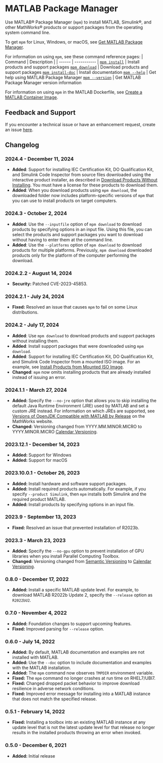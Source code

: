 # MATLAB Package Manager

Use MATLAB® Package Manager (`mpm`) to install MATLAB, Simulink®, and other MathWorks® products or support packages from the operating system command line.

To get `mpm` for Linux, Windows, or macOS, see [Get MATLAB Package Manager](https://www.mathworks.com/help/install/ug/get-mpm-os-command-line.html).

For information on using `mpm`, see these command reference pages:
| Command | Description |
| ------ | ----------- |
[`mpm install`](https://www.mathworks.com/help/install/ug/mpminstall.html) | Install products and support packages
[`mpm download`](https://www.mathworks.com/help/install/ug/mpmdownload.html) | Download products and support packages
[`mpm install-doc`](https://www.mathworks.com/help/install/ug/mpminstalldoc.html) | Install documentation
[`mpm --help`](https://www.mathworks.com/help/install/ug/mpmhelp.html) | Get help using MATLAB Package Manager
[`mpm --version`](https://www.mathworks.com/help/install/ug/mpmversion.html) | Get MATLAB Package Manager version information

For information on using `mpm` in the MATLAB Dockerfile, see [Create a MATLAB Container Image](https://github.com/mathworks-ref-arch/matlab-dockerfile/blob/main/README.md).

## Feedback and Support

If you encounter a technical issue or have an enhancement request, create an issue [here](https://github.com/mathworks-ref-arch/matlab-dockerfile/issues).

## Changelog

### 2024.4 - December 11, 2024
- **Added**: Support for installing IEC Certification Kit, DO Qualification Kit, and Simulink Code Inspector from source files downloaded using the interactive product installer, as described in [Download Products Without Installing](https://www.mathworks.com/help/install/ug/download-without-installing.html). You must have a license for these products to download them.
- **Added**: When you download products using `mpm download`, the downloaded folder now includes platform-specific versions of `mpm` that you can use to install products on target computers.

### 2024.3 - October 2, 2024
- **Added**: Use the `--inputfile` option of `mpm download` to download products by specifying options in an input file. Using this file, you can select the products and support packages you want to download without having to enter them at the command line.
- **Added**: Use the `--platforms` option of `mpm download` to download products for multiple platforms. Previously, `mpm download` downloaded products only for the platform of the computer performing the download.

### 2024.2.2 - August 14, 2024
- **Security:** Patched CVE-2023-45853.

### 2024.2.1 - July 24, 2024
- **Fixed:** Resolved an issue that causes `mpm` to fail on some Linux distributions.

### 2024.2 - July 17, 2024
- **Added**: Use `mpm download` to download products and support packages without installing them.
- **Added**: Install support packages that were downloaded using `mpm download`.
- **Added**: Support for installing IEC Certification Kit, DO Qualification Kit, and Simulink Code Inspector from a mounted ISO image. For an example, see [Install Products from Mounted ISO Image](https://www.mathworks.com/help/install/ug/mpminstall.html#mw_3a3793a5-4576-464b-adf9-24c714709e6c).
- **Changed**: `mpm` now omits installing products that are already installed instead of issuing an error.

### 2024.1.1 - March 27, 2024
- **Added:** Specify the `--no-jre` option that allows you to skip installing the default Java Runtime Environment (JRE) used by MATLAB and set a custom JRE instead. For information on which JREs are supported, see [Versions of OpenJDK Compatible with MATLAB by Release](https://www.mathworks.com/support/requirements/openjdk.html) on the MathWorks website.
- **Changed:** Versioning changed from YYYY.MM.MINOR.MICRO to YYYY.MINOR.MICRO [Calendar Versioning](https://calver.org/).

### 2023.12.1 - December 14, 2023
- **Added:** Support for Windows
- **Added:** Support for macOS

### 2023.10.0.1 - October 26, 2023
- **Added:** Install hardware and software support packages.
- **Added:** Install required products automatically. For example, if you specify `--product Simulink`, then `mpm` installs both Simulink and the required product MATLAB.
- **Added:** Install products by specifying options in an input file.

### 2023.9 - September 13, 2023

- **Fixed:** Resolved an issue that prevented installation of R2023b.

### 2023.3 - March 23, 2023

- **Added:** Specify the `--no-gpu` option to prevent installation of GPU libraries when you install Parallel Computing Toolbox.
- **Changed:** Versioning changed from [Semantic Versioning](https://semver.org/) to [Calendar Versioning](https://calver.org/). 

### 0.8.0 - December 17, 2022

- **Added:** Install a specific MATLAB update level. For example, to download MATLAB R2022b Update 2, specify the `--release` option as `R2022bU2`.

### 0.7.0 - November 4, 2022

- **Added:** Foundation changes to support upcoming features.
- **Fixed:** Improved parsing for `--release` option.

### 0.6.0 - July 14, 2022

- **Added:** By default, MATLAB documentation and examples are not installed with MATLAB.
- **Added:** Use the `--doc` option to include documentation and examples with the MATLAB installation.
- **Added:** The `mpm` command now observes `TMPDIR` environment variable.
- **Fixed:** The `mpm` command no longer crashes at run time on RHEL7/UBI7.
- **Fixed:** Changed dropped packet behavior to improve download resilience in adverse network conditions.
- **Fixed:** Improved error message for installing into a MATLAB instance that does not match the specified release.

### 0.5.1 - February 14, 2022

- **Fixed:** Installing a toolbox into an existing MATLAB instance at any update level that is not the latest update level for that release no longer results in the installed products throwing an error when invoked.

### 0.5.0 - December 6, 2021

- **Added:** Initial release
